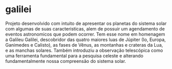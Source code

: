 # galilei
Projeto desenvolvido com intuito de apresentar os planetas do sistema solar com algumas de suas caracteristicas, alem de possuir um agendamento de eventos astronomicos que podem ocorrer. 
Tem esse nome em homenagem a Galileu Galilei, descobridor das quatro maiores luas de Júpiter (Io, Europa, Ganimedes e Calisto), as fases de Vênus, as montanhas e crateras da Lua, e as manchas solares. Também introduziu a observação telescópica como uma ferramenta fundamental para a pesquisa celeste e alterando fundamentalmente nossa compreensão do sistema solar.
